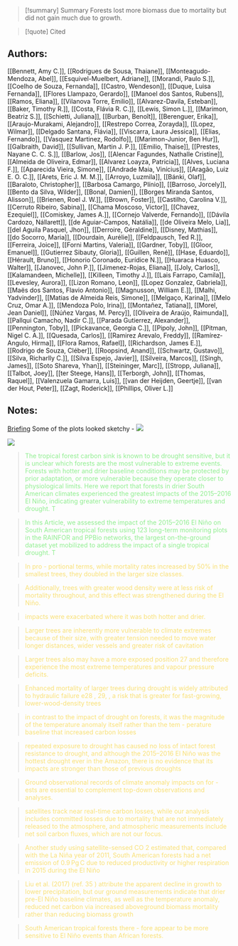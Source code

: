 >[!summary] Summary
>Forests lost more biomass due to mortality but did not gain much due to growth.

>[!quote] Cited
## Authors:
[[Bennett, Amy C.]], [[Rodrigues de Sousa, Thaiane]], [[Monteagudo-Mendoza, Abel]], [[Esquivel-Muelbert, Adriane]], [[Morandi, Paulo S.]], [[Coelho de Souza, Fernanda]], [[Castro, Wendeson]], [[Duque, Luisa Fernanda]], [[Flores Llampazo, Gerardo]], [[Manoel dos Santos, Rubens]], [[Ramos, Eliana]], [[Vilanova Torre, Emilio]], [[Alvarez-Davila, Esteban]], [[Baker, Timothy R.]], [[Costa, Flávia R. C.]], [[Lewis, Simon L.]], [[Marimon, Beatriz S.]], [[Schietti, Juliana]], [[Burban, Benoît]], [[Berenguer, Erika]], [[Araujo-Murakami, Alejandro]], [[Restrepo Correa, Zorayda]], [[Lopez, Wilmar]], [[Delgado Santana, Flávia]], [[Viscarra, Laura Jessica]], [[Elias, Fernando]], [[Vasquez Martinez, Rodolfo]], [[Marimon-Junior, Ben Hur]], [[Galbraith, David]], [[Sullivan, Martin J. P.]], [[Emilio, Thaise]], [[Prestes, Nayane C. C. S.]], [[Barlow, Jos]], [[Alencar Fagundes, Nathalle Cristine]], [[Almeida de Oliveira, Edmar]], [[Alvarez Loayza, Patricia]], [[Alves, Luciana F.]], [[Aparecida Vieira, Simone]], [[Andrade Maia, Vinícius]], [[Aragão, Luiz E. O. C.]], [[Arets, Eric J. M. M.]], [[Arroyo, Luzmila]], [[Bánki, Olaf]], [[Baraloto, Christopher]], [[Barbosa Camargo, Plínio]], [[Barroso, Jorcely]], [[Bento da Silva, Wilder]], [[Bonal, Damien]], [[Borges Miranda Santos, Alisson]], [[Brienen, Roel J. W.]], [[Brown, Foster]], [[Castilho, Carolina V.]], [[Cerruto Ribeiro, Sabina]], [[Chama Moscoso, Victor]], [[Chavez, Ezequiel]], [[Comiskey, James A.]], [[Cornejo Valverde, Fernando]], [[Dávila Cardozo, Nállarett]], [[de Aguiar-Campos, Natália]], [[de Oliveira Melo, Lia]], [[del Aguila Pasquel, Jhon]], [[Derroire, Géraldine]], [[Disney, Mathias]], [[do Socorro, Maria]], [[Dourdain, Aurélie]], [[Feldpausch, Ted R.]], [[Ferreira, Joice]], [[Forni Martins, Valeria]], [[Gardner, Toby]], [[Gloor, Emanuel]], [[Gutierrez Sibauty, Gloria]], [[Guillen, René]], [[Hase, Eduardo]], [[Hérault, Bruno]], [[Honorio Coronado, Eurídice N.]], [[Huaraca Huasco, Walter]], [[Janovec, John P.]], [[Jimenez-Rojas, Eliana]], [[Joly, Carlos]], [[Kalamandeen, Michelle]], [[Killeen, Timothy J.]], [[Lais Farrapo, Camila]], [[Levesley, Aurora]], [[Lizon Romano, Leon]], [[Lopez Gonzalez, Gabriela]], [[Maës dos Santos, Flavio Antonio]], [[Magnusson, William E.]], [[Malhi, Yadvinder]], [[Matias de Almeida Reis, Simone]], [[Melgaço, Karina]], [[Melo Cruz, Omar A.]], [[Mendoza Polo, Irina]], [[Montañez, Tatiana]], [[Morel, Jean Daniel]], [[Núñez Vargas, M. Percy]], [[Oliveira de Araújo, Raimunda]], [[Pallqui Camacho, Nadir C.]], [[Parada Gutierrez, Alexander]], [[Pennington, Toby]], [[Pickavance, Georgia C.]], [[Pipoly, John]], [[Pitman, Nigel C. A.]], [[Quesada, Carlos]], [[Ramirez Arevalo, Freddy]], [[Ramírez‐Angulo, Hirma]], [[Flora Ramos, Rafael]], [[Richardson, James E.]], [[Rodrigo de Souza, Cléber]], [[Roopsind, Anand]], [[Schwartz, Gustavo]], [[Silva, Richarlly C.]], [[Silva Espejo, Javier]], [[Silveira, Marcos]], [[Singh, James]], [[Soto Shareva, Yhan]], [[Steininger, Marc]], [[Stropp, Juliana]], [[Talbot, Joey]], [[ter Steege, Hans]], [[Terborgh, John]], [[Thomas, Raquel]], [[Valenzuela Gamarra, Luis]], [[van der Heijden, Geertje]], [[van der Hout, Peter]], [[Zagt, Roderick]], [[Phillips, Oliver L.]]

## Notes:

[Briefing](https://www.nature.com/articles/s41558-023-01777-3)
Some of the plots looked sketchy - 
![](https://i.imgur.com/6rqyII8.png)

![](https://i.imgur.com/c3V1FTW.png)

    
> <span style="color: #90EE90">The tropical forest carbon sink is known to be drought sensitive, but it is unclear which forests are the most vulnerable to extreme events. Forests with hotter and drier baseline conditions may be protected by prior adaptation, or more vulnerable because they operate closer to physiological limits. Here we report that forests in drier South American climates experienced the greatest impacts of the 2015–2016 El Niño, indicating greater vulnerability to extreme temperatures and drought. T</span>
    

    
> <span style="color: #90EE90">In this Article, we assessed the impact of the 2015–2016 El Niño on South American tropical forests using 123 long-term monitoring plots in the RAINFOR and PPBio networks, the largest on-the-ground dataset yet mobilized to address the impact of a single tropical drought. T</span>
    

    


    
> <span style="color: #F9E076">In pro - portional terms, while mortality rates increased by 50% in the smallest trees, they doubled in the larger size classes.</span>
    

    
> <span style="color: #F9E076">Additionally, trees with greater wood density were at less risk of mortality throughout, and this effect was strengthened during the El Niño.</span>
    

    
> <span style="color: #F9E076">impacts were exacerbated where it was both hotter and drier.</span>
    

    
> <span style="color: #F9E076">Larger trees are inherently more vulnerable to climate extremes because of their size, with greater tension needed to move water longer distances, wider vessels and greater risk of cavitation</span>
    

    
> <span style="color: #F9E076">Larger trees also may have a more exposed position 27 and therefore experience the most extreme temperatures and vapour pressure deficits.</span>
    

    
> <span style="color: #F9E076">Enhanced mortality of larger trees during drought is widely attributed to hydraulic failure e28 , 29, , a risk that is greater for fast-growing, lower-wood-density trees</span>
    

    
> <span style="color: #F9E076">in contrast to the impact of drought on forests, it was the magnitude of the temperature anomaly itself rather than the tem - perature baseline that increased carbon losses</span>
    

    
> <span style="color: #F9E076">repeated exposure to drought has caused no loss of intact forest resistance to drought, and although the 2015–2016 El Niño was the hottest drought ever in the Amazon, there is no evidence that its impacts are stronger than those of previous droughts</span>
    

    
> <span style="color: #F9E076">Ground observational records of climate anomaly impacts on for - ests are essential to complement top-down observations and analyses.</span>
    

    
> <span style="color: #F9E076">satellites track near real-time carbon losses, while our analysis includes committed losses due to mortality that are not immediately released to the atmosphere, and atmospheric measurements include net soil carbon fluxes, which are not our focus.</span>
    

    
> <span style="color: #F9E076">Another study using satellite-sensed CO 2 estimated that, compared with the La Niña year of 2011, South American forests had a net emission of 0.9 Pg C due to reduced productivity or higher respiration in 2015 during the El Niño</span>
    

    
> <span style="color: #F9E076">Liu et al. (2017) (ref. 35 ) attribute the apparent decline in growth to lower precipitation, but our ground measurements indicate that drier pre-El Niño baseline climates, as well as the temperature anomaly, reduced net carbon via increased aboveground biomass mortality rather than reducing biomass growth</span>
    

    
> <span style="color: #F9E076">South American tropical forests there - fore appear to be more sensitive to El Niño events than African forests.</span>
    

